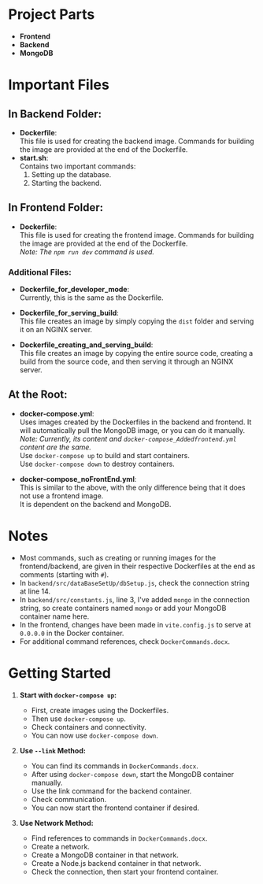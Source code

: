 # Project Parts

- **Frontend**
- **Backend**
- **MongoDB**

# Important Files

## In Backend Folder:

- **Dockerfile**:  
  This file is used for creating the backend image. Commands for building the image are provided at the end of the Dockerfile.
- **start.sh**:  
  Contains two important commands:
  1. Setting up the database.
  2. Starting the backend.

## In Frontend Folder:

- **Dockerfile**:  
  This file is used for creating the frontend image. Commands for building the image are provided at the end of the Dockerfile.  
  _Note: The `npm run dev` command is used._

### Additional Files:

- **Dockerfile_for_developer_mode**:  
  Currently, this is the same as the Dockerfile.

- **Dockerfile_for_serving_build**:  
  This file creates an image by simply copying the `dist` folder and serving it on an NGINX server.

- **Dockerfile_creating_and_serving_build**:  
  This file creates an image by copying the entire source code, creating a build from the source code, and then serving it through an NGINX server.

## At the Root:

- **docker-compose.yml**:  
  Uses images created by the Dockerfiles in the backend and frontend. It will automatically pull the MongoDB image, or you can do it manually.  
  _Note: Currently, its content and `docker-compose_Addedfrontend.yml` content are the same._  
  Use `docker-compose up` to build and start containers.  
  Use `docker-compose down` to destroy containers.

- **docker-compose_noFrontEnd.yml**:  
  This is similar to the above, with the only difference being that it does not use a frontend image.  
  It is dependent on the backend and MongoDB.

# Notes

- Most commands, such as creating or running images for the frontend/backend, are given in their respective Dockerfiles at the end as comments (starting with `#`).
- In `backend/src/dataBaseSetUp/dbSetup.js`, check the connection string at line 14.
- In `backend/src/constants.js`, line 3, I've added `mongo` in the connection string, so create containers named `mongo` or add your MongoDB container name here.
- In the frontend, changes have been made in `vite.config.js` to serve at `0.0.0.0` in the Docker container.
- For additional command references, check `DockerCommands.docx`.

# Getting Started

1. **Start with `docker-compose up`:**

   - First, create images using the Dockerfiles.
   - Then use `docker-compose up`.
   - Check containers and connectivity.
   - You can now use `docker-compose down`.

2. **Use `--link` Method:**

   - You can find its commands in `DockerCommands.docx`.
   - After using `docker-compose down`, start the MongoDB container manually.
   - Use the link command for the backend container.
   - Check communication.
   - You can now start the frontend container if desired.

3. **Use Network Method:**
   - Find references to commands in `DockerCommands.docx`.
   - Create a network.
   - Create a MongoDB container in that network.
   - Create a Node.js backend container in that network.
   - Check the connection, then start your frontend container.
